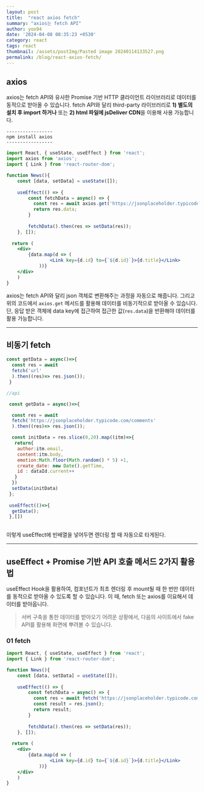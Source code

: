 ```yaml
---
layout: post
title:  "react axios fetch"
summary: "axios는 fetch API"
author: yoo94
date: '2024-04-08 08:35:23 +0530'
category: react
tags: react
thumbnail: /assets/postImg/Pasted image 20240114133527.png
permalink: /blog/react-axios-fetch/
---
```

## axios
axios는 fetch API와 유사한 Promise 기반 HTTP 클라이언트 라이브러리로 데이터를 동적으로 받아올 수 있습니다. fetch API와 달리 third-party 라이브러리로 **1) 별도의 설치 후 import 하거나** 또는 **2) html 파일에 jsDeliver CDN**을 이용해 사용 가능합니다.

```shell
-----------------
npm install axios
-----------------
```

```jsx
import React, { useState, useEffect } from 'react';
import axios from 'axios';
import { Link } from 'react-router-dom';

function News(){
	const [data, setData] = useState([]);
  	
  	useEffect(() => {
		const fetchData = async() => {
          const res = await axios.get('https://jsonplaceholder.typicode.com/news');
          return res.data;
        }	
        
        fetchData().then(res => setData(res));
    }, []);
  
  return (
    <div>
     	{data.map(d => (
                <Link key={d.id} to={`${d.id}`}>{d.title}</Link>
            ))}
    </div>
    )
}
```

axios는 fetch API와 달리 json 객체로 변환해주는 과정을 자동으로 해줍니다. 그리고 위의 코드에서 `axios.get` 메서드를 활용해 데이터를 비동기적으로 받아올 수 있습니다. 단, 응답 받은 객체에 data key에 접근하여 접근한 값(`res.data`)을 반환해야 데이터를 활용 가능합니다.


---

## 비동기 fetch
```jsx 
const getData = async()=>{
  const res = await
  fetch('url'
  ).then((res)=> res.json());
 }
```

```jsx
//api

 const getData = async()=>{

  const res = await
  fetch('https://jsonplaceholder.typicode.com/comments'
  ).then((res)=> res.json());

  const initData = res.slice(0,20).map((itm)=>{
   return{
    author:itm.email,
    content:itm.body,
    emotion:Math.floor(Math.random() * 5) +1,
    create_date: new Date().getTime,
    id : dataId.current++
   }
  })
  setData(initData)
 };
 
 useEffect(()=>{
  getData();
 },[])
 
```
이렇게 useEffect에 빈배열을 넣어두면 렌더링 할 때 자동으로 타게된다.


---
## useEffect + Promise 기반 API 호출 메서드 2가지 활용법

useEffect Hook을 활용하여, 컴포넌트가 최초 렌더링 후 mount될 때 한 번만 데이터를 동적으로 받아올 수 있도록 할 수 있습니다. 이 때, fetch 또는 axios를 이요해서 데이터를 받아옵니다.

> 서버 구축을 통한 데이터를 받아오기 어려운 상황에서, 다음의 사이트에서 fake API를 활용해 화면에 뿌려볼 수 있습니다. 

### 01 fetch

```jsx
import React, { useState, useEffect } from 'react';
import { Link } from 'react-router-dom';

function News(){
	const [data, setData] = useState([]);
  	
  	useEffect(() => {
		const fetchData = async() => {
          const res = await fetch('https://jsonplaceholder.typicode.com/news');
          const result = res.json();
          return result;
        }	
        
        fetchData().then(res => setData(res));
    }, []);
  
  return (
    <div>
     	{data.map(d => (
                <Link key={d.id} to={`${d.id}`}>{d.title}</Link>
            ))}
    </div>
    )
}
```
